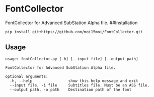 # FontCollector
FontCollector for Advanced SubStation Alpha file.
##Installation
```text
pip install git+https://github.com/moi15moi/FontCollector.git
```

## Usage

```text
usage: fontCollector.py [-h] [--input file] [--output path]

FontCollector for Advanced SubStation Alpha file.

optional arguments:
  -h, --help            	show this help message and exit
  --input file, -i file		Subtitles file. Must be an ASS file.
  --output path, -o path	Destination path of the font
```
